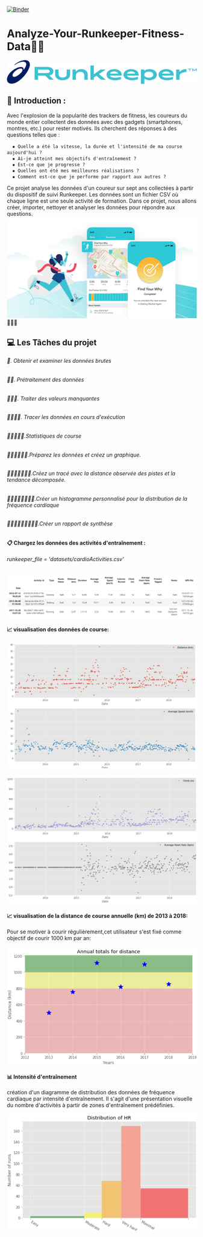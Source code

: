 [![Binder](https://mybinder.org/badge_logo.svg)](https://mybinder.org/v2/gh/Oumaima-Esghir/Analyze-Your-Runkeeper-Fitness-Data/main?labpath=notebook.ipynb)
# Analyze-Your-Runkeeper-Fitness-Data🏃‍♀️
![img](./pictures/runkeeper.png)
##	📃 Introduction :
Avec l'explosion de la popularité des trackers de fitness, les coureurs du monde entier collectent des données avec des gadgets (smartphones, montres, etc.) pour rester motivés. Ils cherchent des réponses à des questions telles que :

      ▪️ Quelle a été la vitesse, la durée et l'intensité de ma course aujourd'hui ?
      ▪️ Ai-je atteint mes objectifs d'entraînement ?
      ▪️ Est-ce que je progresse ?
      ▪️ Quelles ont été mes meilleures réalisations ?
      ▪️ Comment est-ce que je performe par rapport aux autres ?
Ce projet analyse les données d'un coureur sur sept ans collectées à partir du dispositif de suivi Runkeeper. Les données sont un fichier CSV où chaque ligne est une seule activité de formation.
Dans ce projet, nous allons créer, importer, nettoyer et analyser les données pour répondre aux questions.
![img](./pictures/Header.jpg)
🚶🏃🚴
## 💻 Les Tâches du projet
###### 📎. Obtenir et examiner les données brutes
###### 📎📎. Prétraitement des données
###### 📎📎📎. Traiter des valeurs manquantes
###### 📎📎📎📎. Tracer les données en cours d'exécution
###### 📎📎📎📎📎.Statistiques de course
###### 📎📎📎📎📎📎.Préparez les données et créez un graphique.
###### 📎📎📎📎📎📎📎.Créez un tracé avec la distance observée des pistes et la tendance décomposée.
###### 📎📎📎📎📎📎📎📎.Créer un histogramme personnalisé pour la distribution de la fréquence cardiaque
###### 📎📎📎📎📎📎📎📎📎.Créer un rapport de synthèse

#### 📋 Chargez les données des activités d'entraînement :
######  runkeeper_file = 'datasets/cardioActivities.csv'

![img](./pictures/tab.png)
#### 📈 visualisation des données de course:

![img](./pictures/4.png)

![img](./pictures/4.2.png)

#### 📈 visualisation de la distance de course annuelle (km) de 2013 à 2018:
Pour se motiver à courir régulièrement,cet utilisateur s'est fixé comme objectif de courir 1000 km par an:

![img](./pictures/7.png)

#### 📊 Intensité d'entraînement
création d'un diagramme de distribution des données de fréquence cardiaque par intensité d'entraînement.
Il s'agit d'une présentation visuelle du nombre d'activités à partir de zones d'entraînement prédéfinies.

![img](./pictures/9.png)
